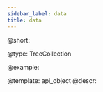 ```yaml
---
sidebar_label: data
title: data
---          
```


@short: 


@type: TreeCollection

@example: 



@template:	api_object
@descr: 



